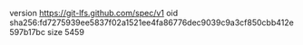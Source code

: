 version https://git-lfs.github.com/spec/v1
oid sha256:fd7275939ee5837f02a1521ee4fa86776dec9039c9a3cf850cbb412e597b17bc
size 5459
